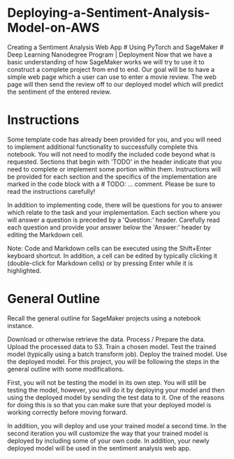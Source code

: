 # Deploying-a-Sentiment-Analysis-Model-on-AWS
Creating a Sentiment Analysis Web App
    # Using PyTorch and SageMaker
    # Deep Learning Nanodegree Program | Deployment
Now that we have a basic understanding of how SageMaker works we will try to use it to construct a complete project from end to end. Our goal will be to have a simple web page which a user can use to enter a movie review. The web page will then send the review off to our deployed model which will predict the sentiment of the entered review.

# Instructions
Some template code has already been provided for you, and you will need to implement additional functionality to successfully complete this notebook. You will not need to modify the included code beyond what is requested. Sections that begin with 'TODO' in the header indicate that you need to complete or implement some portion within them. Instructions will be provided for each section and the specifics of the implementation are marked in the code block with a # TODO: ... comment. Please be sure to read the instructions carefully!

In addition to implementing code, there will be questions for you to answer which relate to the task and your implementation. Each section where you will answer a question is preceded by a 'Question:' header. Carefully read each question and provide your answer below the 'Answer:' header by editing the Markdown cell.

Note: Code and Markdown cells can be executed using the Shift+Enter keyboard shortcut. In addition, a cell can be edited by typically clicking it (double-click for Markdown cells) or by pressing Enter while it is highlighted.

# General Outline
Recall the general outline for SageMaker projects using a notebook instance.

Download or otherwise retrieve the data.
Process / Prepare the data.
Upload the processed data to S3.
Train a chosen model.
Test the trained model (typically using a batch transform job).
Deploy the trained model.
Use the deployed model.
For this project, you will be following the steps in the general outline with some modifications.

First, you will not be testing the model in its own step. You will still be testing the model, however, you will do it by deploying your model and then using the deployed model by sending the test data to it. One of the reasons for doing this is so that you can make sure that your deployed model is working correctly before moving forward.

In addition, you will deploy and use your trained model a second time. In the second iteration you will customize the way that your trained model is deployed by including some of your own code. In addition, your newly deployed model will be used in the sentiment analysis web app.
